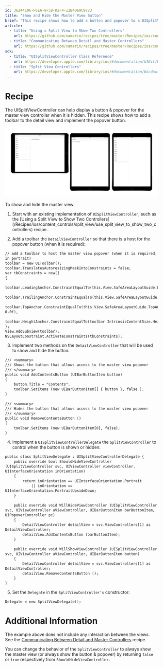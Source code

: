 ```yaml
---
id: 36244106-F6EA-8F5B-D2F4-12B4069C9723
title: "Show and Hide the Master View Button"
brief: "This recipe shows how to add a button and popover to a UISplitViewController to display the master view in portrait orientation."
article:
  - title: "Using a Split View to Show Two Controllers" 
    url: https://github.com/xamarin/recipes/tree/master/Recipes/ios/content_controls/split_view/use_split_view_to_show_two_controllers
  - title: "Communicating Between Detail and Master Controllers" 
    url: https://github.com/xamarin/recipes/tree/master/Recipes/ios/content_controls/split_view/communicate_between_master_and_detail_controllers
sdk:
  - title: "UISplitViewController Class Reference" 
    url: https://developer.apple.com/library/ios/#documentation/UIKit/Reference/UISplitViewController_class/Reference/Reference.html
  - title: "Split View Controllers" 
    url: https://developer.apple.com/library/ios/#documentation/WindowsViews/Conceptual/ViewControllerCatalog/Chapters/SplitViewControllers.html
---
```


<a name="Recipe" class="injected"></a>


# Recipe

The UISplitViewController can help display a button &amp; popover for the
master view controller when it is hidden. This recipe shows how to add a toolbar
to the detail view and implement the popover button.



 [ ![](Images/SplitViewController2.png)](Images/SplitViewController2.png)

To show and hide the master view:

<ol>
  <li>Start with an existing implementation of <code>UISplitViewController</code>, such as the [Using a Split View to Show Two Controllers](/Recipes/ios/content_controls/split_view/use_split_view_to_show_two_controllers) recipe.</li>
</ol>
<ol start="2">
  <li>Add a toolbar the <code>DetailViewController</code> so that there is a host for the popover button (when it is required):</li>
</ol>


```
// add a toolbar to host the master view popover (when it is required, in portrait)
toolbar = new UIToolbar();
toolbar.TranslatesAutoresizingMaskIntoConstraints = false;
var tbConstraints = new[]
{
    toolbar.LeadingAnchor.ConstraintEqualTo(this.View.SafeAreaLayoutGuide.LeadingAnchor),
    toolbar.TrailingAnchor.ConstraintEqualTo(this.View.SafeAreaLayoutGuide.TrailingAnchor),
    toolbar.TopAnchor.ConstraintEqualTo(this.View.SafeAreaLayoutGuide.TopAnchor, 0.0f),
    toolbar.HeightAnchor.ConstraintEqualTo(toolbar.IntrinsicContentSize.Height)
};
View.AddSubview(toolbar);
NSLayoutConstraint.ActivateConstraints(tbConstraints);
```

<ol start="3">
  <li>Implement two methods on the <code>DetailViewController</code> that will be used to show and hide the button.</li>
</ol>


```
/// <summary>
/// Shows the button that allows access to the master view popover
/// </summary>
public void AddContentsButton (UIBarButtonItem button)
{
    button.Title = "Contents";
	toolbar.SetItems (new UIBarButtonItem[] { button }, false );
}

/// <summary>
/// Hides the button that allows access to the master view popover
/// </summary>
public void RemoveContentsButton ()
{
    toolbar.SetItems (new UIBarButtonItem[0], false);
}
```

<ol start="4">
  <li>Implement a <code>UISplitViewControllerDelegate</code> the <code>SplitViewController</code> to control when the button is shown or hidden:</li>
</ol>


```
public class SplitViewDelegate : UISplitViewControllerDelegate {
    public override bool ShouldHideViewController (UISplitViewController svc, UIViewController viewController, UIInterfaceOrientation inOrientation)
    {
        return inOrientation == UIInterfaceOrientation.Portrait
            || inOrientation == UIInterfaceOrientation.PortraitUpsideDown;
    }

    public override void WillHideViewController (UISplitViewController svc, UIViewController aViewController, UIBarButtonItem barButtonItem, UIPopoverController pc)
    {
        DetailViewController detailView = svc.ViewControllers[1] as DetailViewController;
        detailView.AddContentsButton (barButtonItem);
    }

    public override void WillShowViewController (UISplitViewController svc, UIViewController aViewController, UIBarButtonItem button)
    {
        DetailViewController detailView = svc.ViewControllers[1] as DetailViewController;
        detailView.RemoveContentsButton ();
    }
}
```

<ol start="5">
  <li>Set the <code>Delegate</code> in the <code>SplitViewController's</code> constructor:</li>
</ol>


```
Delegate = new SplitViewDelegate();
```

 <a name="Additional_Information" class="injected"></a>


# Additional Information

The example above does not include any interaction between the views. See the [Communicating Between Detail and Master Controllers](/Recipes/ios/content_controls/split_view/communicate_between_master_and_detail_controllers) recipe.

You can change the behavior of the <code>SplitViewController</code> to always show the master view (or always show the button &amp; popover) by returning <code>false</code> or <code>true</code> respectively from <code>ShouldHideViewController</code>.

